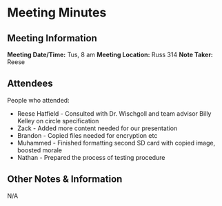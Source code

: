 # Meeting Minutes
## Meeting Information
**Meeting Date/Time:** Tus, 8 am
**Meeting Location:** Russ 314
**Note Taker:** Reese

## Attendees
People who attended:
- Reese Hatfield - Consulted with Dr. Wischgoll and team advisor Billy Kelley on circle specification
- Zack - Added more content needed for our presentation
- Brandon - Copied files needed for encryption etc
- Muhammed - Finished formatting second SD card with copied image, boosted morale
- Nathan - Prepared the process of testing procedure

## Other Notes & Information
N/A
